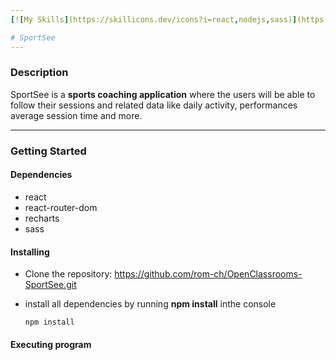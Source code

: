 ```yaml
---
[![My Skills](https://skillicons.dev/icons?i=react,nodejs,sass)](https://skillicons.dev)

# SportSee
---
```

### Description
SportSee is a **sports coaching application** where the users will be able to follow their sessions and related data like daily activity, performances average session time and more.

---
### Getting Started
#### Dependencies

+ react
+ react-router-dom
+ recharts
+ sass

#### Installing
+ Clone the repository: https://github.com/rom-ch/OpenClassrooms-SportSee.git
+ install all dependencies by running **npm install** inthe console

      npm install

#### Executing program
